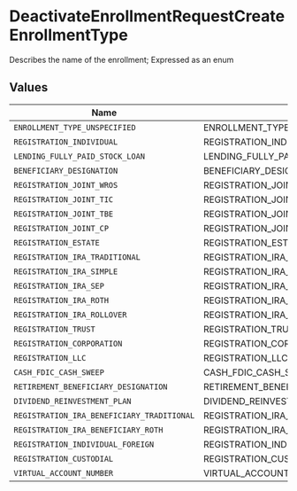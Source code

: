 # DeactivateEnrollmentRequestCreateEnrollmentType

Describes the name of the enrollment; Expressed as an enum


## Values

| Name                                       | Value                                      |
| ------------------------------------------ | ------------------------------------------ |
| `ENROLLMENT_TYPE_UNSPECIFIED`              | ENROLLMENT_TYPE_UNSPECIFIED                |
| `REGISTRATION_INDIVIDUAL`                  | REGISTRATION_INDIVIDUAL                    |
| `LENDING_FULLY_PAID_STOCK_LOAN`            | LENDING_FULLY_PAID_STOCK_LOAN              |
| `BENEFICIARY_DESIGNATION`                  | BENEFICIARY_DESIGNATION                    |
| `REGISTRATION_JOINT_WROS`                  | REGISTRATION_JOINT_WROS                    |
| `REGISTRATION_JOINT_TIC`                   | REGISTRATION_JOINT_TIC                     |
| `REGISTRATION_JOINT_TBE`                   | REGISTRATION_JOINT_TBE                     |
| `REGISTRATION_JOINT_CP`                    | REGISTRATION_JOINT_CP                      |
| `REGISTRATION_ESTATE`                      | REGISTRATION_ESTATE                        |
| `REGISTRATION_IRA_TRADITIONAL`             | REGISTRATION_IRA_TRADITIONAL               |
| `REGISTRATION_IRA_SIMPLE`                  | REGISTRATION_IRA_SIMPLE                    |
| `REGISTRATION_IRA_SEP`                     | REGISTRATION_IRA_SEP                       |
| `REGISTRATION_IRA_ROTH`                    | REGISTRATION_IRA_ROTH                      |
| `REGISTRATION_IRA_ROLLOVER`                | REGISTRATION_IRA_ROLLOVER                  |
| `REGISTRATION_TRUST`                       | REGISTRATION_TRUST                         |
| `REGISTRATION_CORPORATION`                 | REGISTRATION_CORPORATION                   |
| `REGISTRATION_LLC`                         | REGISTRATION_LLC                           |
| `CASH_FDIC_CASH_SWEEP`                     | CASH_FDIC_CASH_SWEEP                       |
| `RETIREMENT_BENEFICIARY_DESIGNATION`       | RETIREMENT_BENEFICIARY_DESIGNATION         |
| `DIVIDEND_REINVESTMENT_PLAN`               | DIVIDEND_REINVESTMENT_PLAN                 |
| `REGISTRATION_IRA_BENEFICIARY_TRADITIONAL` | REGISTRATION_IRA_BENEFICIARY_TRADITIONAL   |
| `REGISTRATION_IRA_BENEFICIARY_ROTH`        | REGISTRATION_IRA_BENEFICIARY_ROTH          |
| `REGISTRATION_INDIVIDUAL_FOREIGN`          | REGISTRATION_INDIVIDUAL_FOREIGN            |
| `REGISTRATION_CUSTODIAL`                   | REGISTRATION_CUSTODIAL                     |
| `VIRTUAL_ACCOUNT_NUMBER`                   | VIRTUAL_ACCOUNT_NUMBER                     |